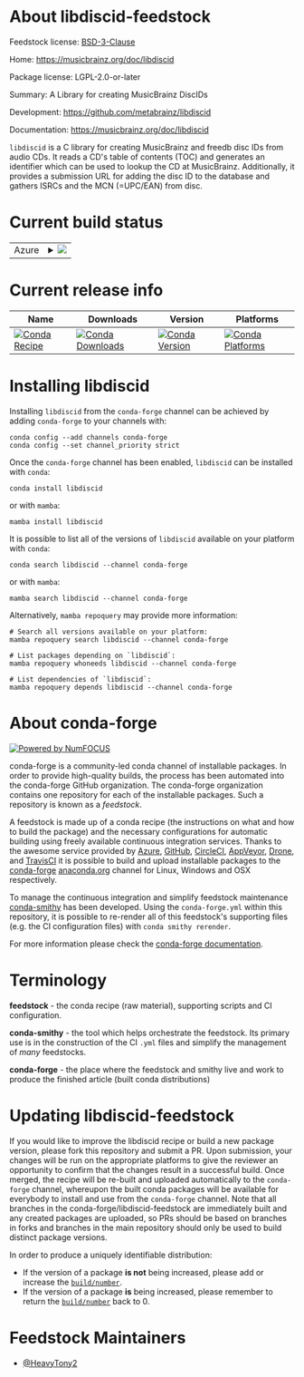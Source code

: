 About libdiscid-feedstock
=========================

Feedstock license: [BSD-3-Clause](https://github.com/conda-forge/libdiscid-feedstock/blob/main/LICENSE.txt)

Home: https://musicbrainz.org/doc/libdiscid

Package license: LGPL-2.0-or-later

Summary: A Library for creating MusicBrainz DiscIDs

Development: https://github.com/metabrainz/libdiscid

Documentation: https://musicbrainz.org/doc/libdiscid

`libdiscid` is a C library for creating MusicBrainz and freedb disc IDs from audio CDs. It reads a CD's table of contents (TOC) and generates an identifier which can be used to lookup the CD at MusicBrainz. Additionally, it provides a submission URL for adding the disc ID to the database and gathers ISRCs and the MCN (=UPC/EAN) from disc.


Current build status
====================


<table>
    
  <tr>
    <td>Azure</td>
    <td>
      <details>
        <summary>
          <a href="https://dev.azure.com/conda-forge/feedstock-builds/_build/latest?definitionId=15103&branchName=main">
            <img src="https://dev.azure.com/conda-forge/feedstock-builds/_apis/build/status/libdiscid-feedstock?branchName=main">
          </a>
        </summary>
        <table>
          <thead><tr><th>Variant</th><th>Status</th></tr></thead>
          <tbody><tr>
              <td>linux_64</td>
              <td>
                <a href="https://dev.azure.com/conda-forge/feedstock-builds/_build/latest?definitionId=15103&branchName=main">
                  <img src="https://dev.azure.com/conda-forge/feedstock-builds/_apis/build/status/libdiscid-feedstock?branchName=main&jobName=linux&configuration=linux%20linux_64_" alt="variant">
                </a>
              </td>
            </tr><tr>
              <td>linux_aarch64</td>
              <td>
                <a href="https://dev.azure.com/conda-forge/feedstock-builds/_build/latest?definitionId=15103&branchName=main">
                  <img src="https://dev.azure.com/conda-forge/feedstock-builds/_apis/build/status/libdiscid-feedstock?branchName=main&jobName=linux&configuration=linux%20linux_aarch64_" alt="variant">
                </a>
              </td>
            </tr><tr>
              <td>linux_ppc64le</td>
              <td>
                <a href="https://dev.azure.com/conda-forge/feedstock-builds/_build/latest?definitionId=15103&branchName=main">
                  <img src="https://dev.azure.com/conda-forge/feedstock-builds/_apis/build/status/libdiscid-feedstock?branchName=main&jobName=linux&configuration=linux%20linux_ppc64le_" alt="variant">
                </a>
              </td>
            </tr><tr>
              <td>osx_64</td>
              <td>
                <a href="https://dev.azure.com/conda-forge/feedstock-builds/_build/latest?definitionId=15103&branchName=main">
                  <img src="https://dev.azure.com/conda-forge/feedstock-builds/_apis/build/status/libdiscid-feedstock?branchName=main&jobName=osx&configuration=osx%20osx_64_" alt="variant">
                </a>
              </td>
            </tr><tr>
              <td>osx_arm64</td>
              <td>
                <a href="https://dev.azure.com/conda-forge/feedstock-builds/_build/latest?definitionId=15103&branchName=main">
                  <img src="https://dev.azure.com/conda-forge/feedstock-builds/_apis/build/status/libdiscid-feedstock?branchName=main&jobName=osx&configuration=osx%20osx_arm64_" alt="variant">
                </a>
              </td>
            </tr><tr>
              <td>win_64</td>
              <td>
                <a href="https://dev.azure.com/conda-forge/feedstock-builds/_build/latest?definitionId=15103&branchName=main">
                  <img src="https://dev.azure.com/conda-forge/feedstock-builds/_apis/build/status/libdiscid-feedstock?branchName=main&jobName=win&configuration=win%20win_64_" alt="variant">
                </a>
              </td>
            </tr>
          </tbody>
        </table>
      </details>
    </td>
  </tr>
</table>

Current release info
====================

| Name | Downloads | Version | Platforms |
| --- | --- | --- | --- |
| [![Conda Recipe](https://img.shields.io/badge/recipe-libdiscid-green.svg)](https://anaconda.org/conda-forge/libdiscid) | [![Conda Downloads](https://img.shields.io/conda/dn/conda-forge/libdiscid.svg)](https://anaconda.org/conda-forge/libdiscid) | [![Conda Version](https://img.shields.io/conda/vn/conda-forge/libdiscid.svg)](https://anaconda.org/conda-forge/libdiscid) | [![Conda Platforms](https://img.shields.io/conda/pn/conda-forge/libdiscid.svg)](https://anaconda.org/conda-forge/libdiscid) |

Installing libdiscid
====================

Installing `libdiscid` from the `conda-forge` channel can be achieved by adding `conda-forge` to your channels with:

```
conda config --add channels conda-forge
conda config --set channel_priority strict
```

Once the `conda-forge` channel has been enabled, `libdiscid` can be installed with `conda`:

```
conda install libdiscid
```

or with `mamba`:

```
mamba install libdiscid
```

It is possible to list all of the versions of `libdiscid` available on your platform with `conda`:

```
conda search libdiscid --channel conda-forge
```

or with `mamba`:

```
mamba search libdiscid --channel conda-forge
```

Alternatively, `mamba repoquery` may provide more information:

```
# Search all versions available on your platform:
mamba repoquery search libdiscid --channel conda-forge

# List packages depending on `libdiscid`:
mamba repoquery whoneeds libdiscid --channel conda-forge

# List dependencies of `libdiscid`:
mamba repoquery depends libdiscid --channel conda-forge
```


About conda-forge
=================

[![Powered by
NumFOCUS](https://img.shields.io/badge/powered%20by-NumFOCUS-orange.svg?style=flat&colorA=E1523D&colorB=007D8A)](https://numfocus.org)

conda-forge is a community-led conda channel of installable packages.
In order to provide high-quality builds, the process has been automated into the
conda-forge GitHub organization. The conda-forge organization contains one repository
for each of the installable packages. Such a repository is known as a *feedstock*.

A feedstock is made up of a conda recipe (the instructions on what and how to build
the package) and the necessary configurations for automatic building using freely
available continuous integration services. Thanks to the awesome service provided by
[Azure](https://azure.microsoft.com/en-us/services/devops/), [GitHub](https://github.com/),
[CircleCI](https://circleci.com/), [AppVeyor](https://www.appveyor.com/),
[Drone](https://cloud.drone.io/welcome), and [TravisCI](https://travis-ci.com/)
it is possible to build and upload installable packages to the
[conda-forge](https://anaconda.org/conda-forge) [anaconda.org](https://anaconda.org/)
channel for Linux, Windows and OSX respectively.

To manage the continuous integration and simplify feedstock maintenance
[conda-smithy](https://github.com/conda-forge/conda-smithy) has been developed.
Using the ``conda-forge.yml`` within this repository, it is possible to re-render all of
this feedstock's supporting files (e.g. the CI configuration files) with ``conda smithy rerender``.

For more information please check the [conda-forge documentation](https://conda-forge.org/docs/).

Terminology
===========

**feedstock** - the conda recipe (raw material), supporting scripts and CI configuration.

**conda-smithy** - the tool which helps orchestrate the feedstock.
                   Its primary use is in the construction of the CI ``.yml`` files
                   and simplify the management of *many* feedstocks.

**conda-forge** - the place where the feedstock and smithy live and work to
                  produce the finished article (built conda distributions)


Updating libdiscid-feedstock
============================

If you would like to improve the libdiscid recipe or build a new
package version, please fork this repository and submit a PR. Upon submission,
your changes will be run on the appropriate platforms to give the reviewer an
opportunity to confirm that the changes result in a successful build. Once
merged, the recipe will be re-built and uploaded automatically to the
`conda-forge` channel, whereupon the built conda packages will be available for
everybody to install and use from the `conda-forge` channel.
Note that all branches in the conda-forge/libdiscid-feedstock are
immediately built and any created packages are uploaded, so PRs should be based
on branches in forks and branches in the main repository should only be used to
build distinct package versions.

In order to produce a uniquely identifiable distribution:
 * If the version of a package **is not** being increased, please add or increase
   the [``build/number``](https://docs.conda.io/projects/conda-build/en/latest/resources/define-metadata.html#build-number-and-string).
 * If the version of a package **is** being increased, please remember to return
   the [``build/number``](https://docs.conda.io/projects/conda-build/en/latest/resources/define-metadata.html#build-number-and-string)
   back to 0.

Feedstock Maintainers
=====================

* [@HeavyTony2](https://github.com/HeavyTony2/)

